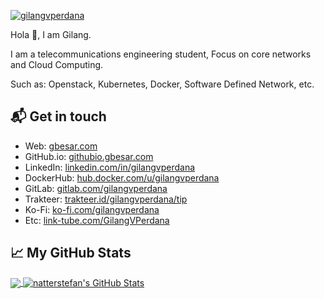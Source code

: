 [![gilangvperdana](https://res.cloudinary.com/gbesar/image/upload/v1625141309/gilangvperdana-1500x500_wyyjge.png)][1]

Hola 👋,
I am Gilang.

I am a telecommunications engineering student, 
Focus on core networks and Cloud Computing. 

Such as: Openstack, Kubernetes, Docker, Software Defined Network, etc.

## 📬 Get in touch

- Web: [gbesar.com][1]
- GitHub.io: [githubio.gbesar.com][2]
- LinkedIn: [linkedin.com/in/gilangvperdana][3]
- DockerHub: [hub.docker.com/u/gilangvperdana][4]
- GitLab: [gitlab.com/gilangvperdana][5]
- Trakteer: [trakteer.id/gilangvperdana/tip][6]
- Ko-Fi: [ko-fi.com/gilangvperdana][7]
- Etc: [link-tube.com/GilangVPerdana][8]

## &#x1f4c8; My GitHub Stats

<a href="https://github.com/gilangvperdana/gilangvperdana">
  <img align="center" src="https://github-readme-stats.vercel.app/api/top-langs/?username=gilangvperdana&hide=java,html&title_color=000000&text_color=000000" />
</a>

<a href="https://github.com/gilangvperdana/gilangvperdana">
  <img align="center" src="https://github-readme-stats.vercel.app/api?username=gilangvperdana&show_icons=true&line_height=27&count_private=true&title_color=000000&text_color=000000&icon_color=FAC051" alt="natterstefan's GitHub Stats" />
</a>

[1]: https://gbesar.com
[2]: https://githubio.gbesar.com
[3]: https://www.linkedin.com/in/gilangvperdana
[4]: https://hub.docker.com/u/gilangvperdana
[5]: https://gitlab.com/gilangvperdana
[6]: https://trakteer.id/gilangvperdana/tip
[7]: https://ko-fi.com/gilangvperdana
[8]: https://link-tube.com/GilangVPerdana
